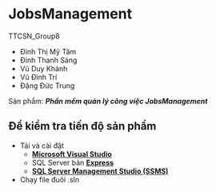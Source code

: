 # JobsManagement
TTCSN_Group8
- Đinh Thị Mỹ Tâm
- Đinh Thanh Sáng
- Vũ Duy Khánh
- Vũ Đình Trí
- Đặng Đức Trung

Sản phẩm: ___Phần mềm quản lý công việc JobsManagement___

## Để kiểm tra tiến độ sản phẩm
  + Tải và cài đặt 
    - [__Microsoft Visual Studio__](https://visualstudio.microsoft.com/)
    - SQL Server bản [__Express__](https://www.microsoft.com/en-us/sql-server/sql-server-downloads)
    - [__SQL Server Management Studio (SSMS)__](https://learn.microsoft.com/en-us/sql/ssms/download-sql-server-management-studio-ssms?view=sql-server-ver16)
  + Chạy file đuôi .sln
